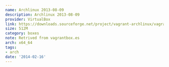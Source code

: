 ```yaml
---
name: Archlinux 2013-08-09
description: Archlinux 2013-08-09
provider: VirtualBox
link: https://downloads.sourceforge.net/project/vagrant-archlinux/vagrant-archlinux.box
size: 512M
category: boxes
note: Retrived from vagrantbox.es
arch: x64_64
tags:
- arch
date: '2014-02-16'
---
```

